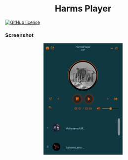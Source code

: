 <h1 align="center">Harms Player</h1>

[![GitHub license](https://img.shields.io/github/license/captainpick/HarmsPlayer.svg)](https://github.com/captainpick/harmsplayer/blob/master/LICENSE)

</p>

### **Screenshot**
<p align="center">
<img src="https://github.com/captainpick/HarmsPlayer/blob/master/Asset/MusicPlayer.JPG" width="256px" height="360px"/>
</p>